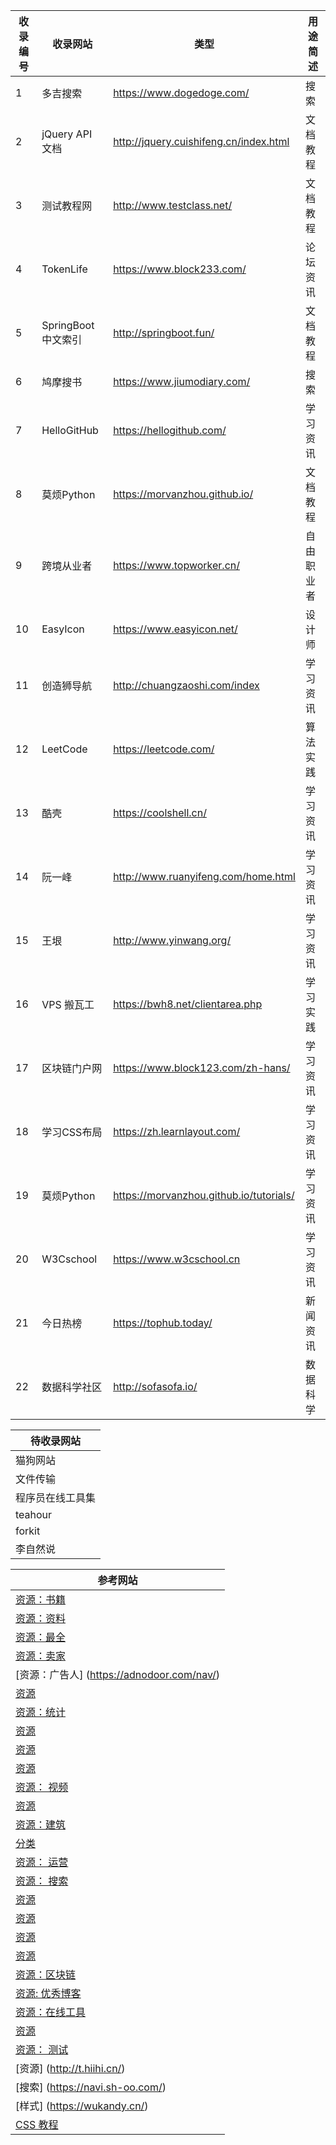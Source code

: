 |收录编号|  收录网站 | 类型 | 用途简述 |
|  --- |    ---  | ---  |   ---     |
|  1  | 多吉搜索| https://www.dogedoge.com/ | 搜索 | 无广告，中文定位比百度精确 |
|  2  | jQuery API 文档| http://jquery.cuishifeng.cn/index.html | 文档教程 | 内容全面 |
|  3  | 测试教程网| http://www.testclass.net/ | 文档教程| 较方便的测试网站 |
|  4  | TokenLife| https://www.block233.com/ | 论坛资讯 | 常逛的论坛 |
|  5  | SpringBoot中文索引 | http://springboot.fun/    | 文档教程 | 汇集多个Springboot的索引网站 |
|  6  | 鸠摩搜书 | https://www.jiumodiary.com/   | 搜索 | 搜书的搜索引擎 |
|  7  | HelloGitHub | https://hellogithub.com/  | 学习资讯 | 收集一些Github上有趣的项目 |
|  8  | 莫烦Python | https://morvanzhou.github.io/ | 文档教程 | Python基础、机器学习、数据处理相关教程 |
|  9  | 跨境从业者 |  https://www.topworker.cn/  | 自由职业者 | 包含有自由职业相关的众多网站及文章 |
|  10  | EasyIcon |   https://www.easyicon.net/  | 设计师 | 包含大量的精美图标，都是免费的 |
|  11  | 创造狮导航 | http://chuangzaoshi.com/index | 学习资讯 | 丰富高质量的网站导航 |
|  12  | LeetCode | https://leetcode.com/ | 算法实践 | 算法编程网站 |
|  13  | 酷壳 | https://coolshell.cn/ | 学习资讯 | 左耳朵耗子博客 |
|  14  | 阮一峰 |  http://www.ruanyifeng.com/home.html | 学习资讯 | 阮一峰的博客 |
|  15  | 王垠 |  http://www.yinwang.org/ | 学习资讯 | 王垠的博客 |
|  16  | VPS 搬瓦工 |  https://bwh8.net/clientarea.php | 学习实践 | 搬瓦工操作面板VPS |
|  17  | 区块链门户网 |  https://www.block123.com/zh-hans/   | 学习资讯 | 区块链导航页面| 
|  18  | 学习CSS布局 | https://zh.learnlayout.com/ | 学习资讯 | 学习基本CSS布局 | 
|  19  | 莫烦Python | https://morvanzhou.github.io/tutorials/ | 学习资讯 | 学习Python相关内容的好教程 | 
|  20  | W3Cschool | https://www.w3cschool.cn | 学习资讯 | 各种技术的API文档教程学习 | 
|  21  | 今日热榜 | https://tophub.today/ | 新闻资讯 | 各种榜单排行 | 
|  22  | 数据科学社区 |http://sofasofa.io/ | 数据科学 | 数据科学 | 

|  待收录网站 |
| ---  |
| 猫狗网站  |
| 文件传输|
| 程序员在线工具集  |
| teahour  |
| forkit  |
| 李自然说  |
 


|  参考网站 |
| ---  |
|  [资源：书籍](http://hao.shejidaren.com/index.html) |
|  [资源：资料](http://ziliao6.com/) |
|  [资源：最全](http://gaoxiaosouluo.cn/) |
|  [资源：卖家](http://maijiadaquan.com/) |
|  [资源：广告人] (https://adnodoor.com/nav/) |
|  [资源](https://www.hitsz.top/) |
|  [资源：统计](http://www.nmomi.com/) |
|  [资源](https://www.xmtbbx.com/) |
|  [资源](http://www.yichushou.com/) |
|  [资源](https://nav.dreamthere.com/) |
|  [资源： 视频](https://www.jubt.net/cn/index.html) |
|  [资源](https://www.volf.club/) |
|  [资源：建筑](http://jk.jknear.com:777/) |
|  [分类](https://qaozen.com/nav/) |
|  [资源： 运营](http://miyue1980.com/) |
|  [资源： 搜索](https://wukandy.cn/) |
|  [资源](https://www.gezhipu.com/cn/index.html) |
|  [资源](http://naspro.cc/) |
|  [资源](http://tool.wxuegao.com/) |
|  [资源](http://vv.lc/) |
|  [资源：区块链](https://www.block123.com/zh-hans/) |
|  [资源: 优秀博客](https://web.hujiangtao.cn/) |
|  [资源：在线工具](http://about.edu233.cn/) |
|  [资源](http://pandaroll.cn/cn/index.html) |
|  [资源： 测试](http://nav.qadoc.org/cn/index.html) |
|  [资源] (http://t.hiihi.cn/) |
|  [搜索] (https://navi.sh-oo.com/) |
|  [样式] (https://wukandy.cn/) |
|  [CSS 教程](https://www.zhihu.com/question/20150322) |
 


